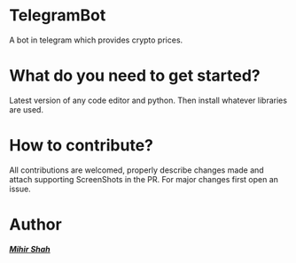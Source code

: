 # TelegramBot
A bot in telegram which provides crypto prices.


# What do you need to get started?
Latest version of any code editor and python. Then install whatever libraries are used.

# How to contribute?
All contributions are welcomed, properly describe changes made and attach supporting ScreenShots in the PR. For major changes first open an issue.

# Author
<a href="https://github.com/Miihir79">***Mihir Shah***</a>
